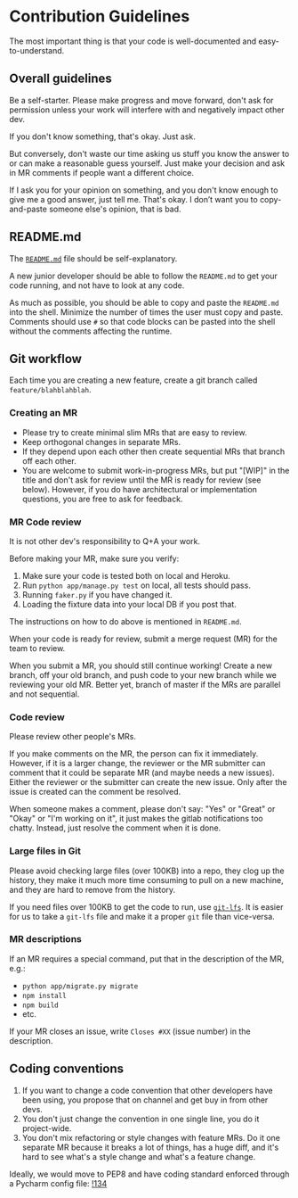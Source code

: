 # Contribution Guidelines

The most important thing is that your code is well-documented and
easy-to-understand.

## Overall guidelines

Be a self-starter. Please make progress and move forward, don't ask
for permission unless your work will interfere with and negatively
impact other dev.

If you don't know something, that's okay. Just ask.

But conversely, don't waste our time asking us stuff you know the
answer to or can make a reasonable guess yourself. Just make your
decision and ask in MR comments if people want a different choice.

If I ask you for your opinion on something, and you don't know
enough to give me a good answer, just tell me. That's okay. I don’t
want you to copy-and-paste someone else's opinion, that is bad.

## README.md

The [`README.md`](README.md) file should be self-explanatory.

A new junior developer should be able to follow the `README.md` to get
your code running, and not have to look at any code.

As much as possible, you should be able to copy and paste the
`README.md` into the shell.  Minimize the number of times the user
must copy and paste. Comments should use `#` so that code blocks
can be pasted into the shell without the comments affecting the
runtime.

## Git workflow

Each time you are creating a new feature, create a git branch called
`feature/blahblahblah`.

### Creating an MR

* Please try to create minimal slim MRs that are easy to review.
* Keep orthogonal changes in separate MRs.
* If they depend upon each other then create sequential MRs that
branch off each other.
* You are welcome to submit work-in-progress MRs, but put "[WIP]"
in the title and don't ask for review until the MR is ready for
review (see below). However, if you do have architectural or
implementation questions, you are free to ask for feedback.

### MR Code review

It is not other dev's responsibility to Q+A your work.

Before making your MR, make sure you verify: 
1) Make sure your code is tested both on local and Heroku.
2) Run `python app/manage.py test` on local, all tests should pass.
3) Running `faker.py` if you have changed it.
4) Loading the fixture data into your local DB if you post that.

The instructions on how to do above is mentioned in `README.md`. 

When your code is ready for review, submit a merge request (MR) for
the team to review.

When you submit a MR, you should still continue working! Create a
new branch, off your old branch, and push code to your new branch
while we reviewing your old MR. Better yet, branch of master if the
MRs are parallel and not sequential.

### Code review

Please review other people's MRs.

If you make comments on the MR, the person can fix it immediately.
However, if it is a larger change, the reviewer or the MR submitter
can comment that it could be separate MR (and maybe needs a new
issues). Either the reviewer or the submitter can create the new
issue. Only after the issue is created can the comment be resolved.

When someone makes a comment, please don't say: "Yes" or "Great"
or "Okay" or "I'm working on it", it just makes the gitlab notifications
too chatty. Instead, just resolve the comment when it is done.

### Large files in Git

Please avoid checking large files (over 100KB) into a repo, they
clog up the history, they make it much more time consuming to pull
on a new machine, and they are hard to remove from the history.

If you need files over 100KB to get the code to run, use
[`git-lfs`](https://git-lfs.github.com/). It is easier for us to
take a `git-lfs` file and make it a proper `git` file than vice-versa.

### MR descriptions

If an MR requires a special command, put that in the description
of the MR, e.g.:

* `python app/migrate.py migrate`
* `npm install`
* `npm build`
* etc.

If your MR closes an issue, write `Closes #XX` (issue number) in
the description.

## Coding conventions

1) If you want to change a code convention that other developers
have been using, you propose that on channel and get buy in from
other devs.
2) You don't just change the convention in one single line, you do
it project-wide.
3) You don't mix refactoring or style changes with feature MRs. Do
it one separate MR because it breaks a lot of things, has a huge
diff, and it's hard to see what's a style change and what's a feature
change.

Ideally, we would move to PEP8 and have coding standard enforced
through a Pycharm config file:
[!134](https://gitlab.com/ftwlegal/clsite/issues/134)
